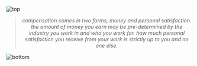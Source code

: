 
![top](https://github.com/user-attachments/assets/c0ff87ae-14a3-4edd-a449-ee6e0e2f73f5)

<!-- quote-start -->
<div align="center">

> *compensation comes in two forms, money and personal satisfaction. the amount of money you earn may be pre-determined by the industry you work in and who you work for. how much personal satisfaction you receive from your work is strictly up to you and no one else.*

</div>
<!-- quote-end -->


![bottom](https://github.com/user-attachments/assets/bf2cc040-2664-4cf3-8aaa-9d397c8a8f5c)
